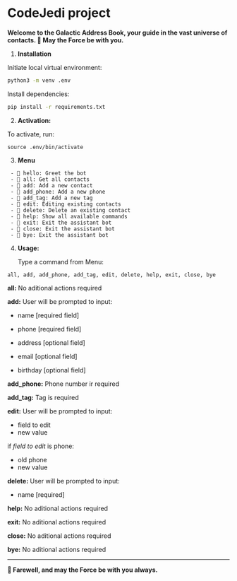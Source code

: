 # CodeJedi project

**Welcome to the Galactic Address Book, your guide in the vast universe of contacts.
💫 May the Force be with you.**

1. **Installation**

Initiate local virtual environment:
```bash
python3 -m venv .env
```
    
Install dependencies:
    
```bash
pip install -r requirements.txt
```

2. **Activation:**

To activate, run:

```
source .env/bin/activate
```
3. **Menu**

```
 - 🌟 hello: Greet the bot
 - 🌟 all: Get all contacts
 - 🌟 add: Add a new contact
 - 🌟 add_phone: Add a new phone
 - 🌟 add_tag: Add a new tag
 - 🌟 edit: Editing existing contacts
 - 🌟 delete: Delete an existing contact
 - 🌟 help: Show all available commands
 - 🌟 exit: Exit the assistant bot
 - 🌟 close: Exit the assistant bot
 - 🌟 bye: Exit the assistant bot
```
4. **Usage:**

    Type a command from Menu:
  
  ```
  all, add, add_phone, add_tag, edit, delete, help, exit, close, bye
  ```
  
  **all:**  No aditional actions required
  
  **add:** User will be prompted to input:
  
  - name [required field]
  
  - phone [required field]
  
  - address [optional field]
  
  - email [optional field]
  
  - birthday [optional field]
  
  **add_phone:** Phone number ir required
  
  **add_tag:** Tag is required
  
  **edit:** User will be prompted to input:
  - field to edit
  - new value
  
 
 if _field to edit_ is phone: 
  - old phone 
  - new value
  
  **delete:** User will be prompted to input:
  - name [required]

**help:** No aditional actions required

**exit:** No aditional actions required

**close:** No aditional actions required

**bye:** No aditional actions required  

---
  
**💫 Farewell, and may the Force be with you always.**